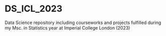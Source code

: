 # DS_ICL_2023
Data Science repository including courseworks and projects fulfilled during my Msc. in Statistics year at Imperial College London (2023)
